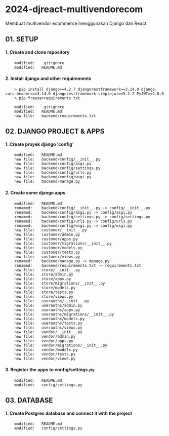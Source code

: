 # 2024-djreact-multivendorecom
Membuat multivendor ecommerce menggunakan Django dan React


## 01. SETUP

#### 1. Create and clone repository

        modified:   .gitignore
        modified:   README.md

#### 2. Install django and other requirements

        > pip install django==4.2.7 djangorestframework==3.14.0 django-cors-headers==3.14.0 djangorestframework-simplejwt==5.2.2 PyJWT==2.6.0
        > pip freeze>requirements.txt

        modified:   .gitignore
        modified:   README.md
        new file:   backend/requirements.txt


## 02. DJANGO PROJECT & APPS

#### 1. Create proyek django 'config'

        modified:   README.md
        new file:   backend/config/__init__.py
        new file:   backend/config/asgi.py
        new file:   backend/config/settings.py
        new file:   backend/config/urls.py
        new file:   backend/config/wsgi.py
        new file:   backend/manage.py

#### 2. Create some django apps

        modified:   README.md
        renamed:    backend/config/__init__.py -> config/__init__.py
        renamed:    backend/config/asgi.py -> config/asgi.py
        renamed:    backend/config/settings.py -> config/settings.py
        renamed:    backend/config/urls.py -> config/urls.py
        renamed:    backend/config/wsgi.py -> config/wsgi.py
        new file:   customer/__init__.py
        new file:   customer/admin.py
        new file:   customer/apps.py
        new file:   customer/migrations/__init__.py
        new file:   customer/models.py
        new file:   customer/tests.py
        new file:   customer/views.py
        renamed:    backend/manage.py -> manage.py
        renamed:    backend/requirements.txt -> requirements.txt
        new file:   store/__init__.py
        new file:   store/admin.py
        new file:   store/apps.py
        new file:   store/migrations/__init__.py
        new file:   store/models.py
        new file:   store/tests.py
        new file:   store/views.py
        new file:   userauths/__init__.py
        new file:   userauths/admin.py
        new file:   userauths/apps.py
        new file:   userauths/migrations/__init__.py
        new file:   userauths/models.py
        new file:   userauths/tests.py
        new file:   userauths/views.py
        new file:   vendor/__init__.py
        new file:   vendor/admin.py
        new file:   vendor/apps.py
        new file:   vendor/migrations/__init__.py
        new file:   vendor/models.py
        new file:   vendor/tests.py
        new file:   vendor/views.py

#### 3. Register the apps to config/settings.py

        modified:   README.md
        modified:   config/settings.py


## 03. DATABASE

#### 1. Create Postgres database and connect it with the project

        modified:   README.md
        modified:   config/settings.py
